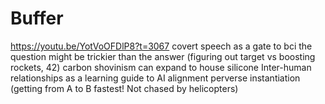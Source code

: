 # Buffer

https://youtu.be/YotVoOFDlP8?t=3067
covert speech as a gate to bci
the question might be trickier than the answer (figuring out target vs boosting rockets, 42)
carbon shovinism can expand to house silicone
Inter-human relationships as a learning guide to AI alignment
perverse instantiation (getting from A to B fastest! Not chased by helicopters)